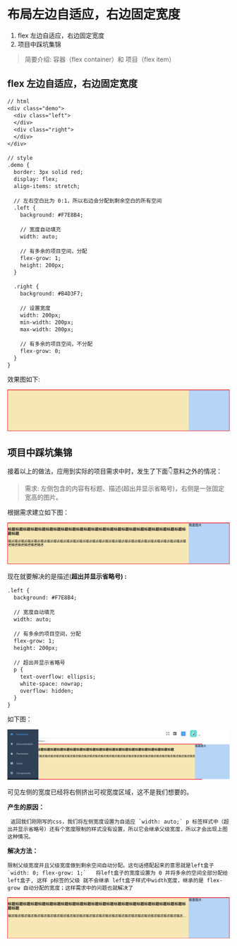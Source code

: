 # 布局左边自适应，右边固定宽度

1. flex 左边自适应，右边固定宽度
2. 项目中踩坑集锦

> 简要介绍: 容器（flex container）和 项目（flex item）

## flex 左边自适应，右边固定宽度

```text
// html
<div class="demo">
  <div class="left">
  </div>
  <div class="right">
  </div>
</div>

// style
.demo {
  border: 3px solid red;
  display: flex;
  align-items: stretch;

  // 左右空白比为 0:1，所以右边会分配到剩余空白的所有空间
  .left {
    background: #F7E8B4;

    // 宽度自动填充
    width: auto;

    // 有多余的项目空间，分配
    flex-grow: 1;
    height: 200px;
  }

  .right {
    background: #B4D3F7;

    // 设置宽度
    width: 200px;
    min-width: 200px;
    max-width: 200px;

    // 有多余的项目空间，不分配
    flex-grow: 0;
  }
}
```

效果图如下:

![](../../../.gitbook/assets/image%20%2831%29.png)

## 项目中踩坑集锦

接着以上的做法，应用到实际的项目需求中时，发生了下面👇意料之外的情况：

> 需求:  左侧包含的内容有标题、描述\(超出并显示省略号\)，右侧是一张固定宽高的图片。

根据需求建立如下图：

![](../../../.gitbook/assets/image%20%2814%29.png)

  
现在就要解决的是描述\(**超出并显示省略号\) :**

```text
.left {
  background: #F7E8B4;

  // 宽度自动填充
  width: auto;

  // 有多余的项目空间，分配
  flex-grow: 1;
  height: 200px;
  
  // 超出并显示省略号
  p {
    text-overflow: ellipsis;
    white-space: nowrap;
    overflow: hidden;
  }
}

```

如下图：

![](../../../.gitbook/assets/image%20%2818%29.png)

可见左侧的宽度已经将右侧挤出可视宽度区域，这不是我们想要的。

**产生的原因：**

     返回我们刚刚写的css，我们将左侧宽度设置为自适应 `width: auto;` p 标签样式中（超出并显示省略号）还有个宽度限制的样式没有设置，所以它会继承父级宽度，所以才会出现上图这种情况。

**解决方法：**

    限制父级宽度并且父级宽度做到剩余空间自动分配。这句话搭配起来的意思就是left盒子 `width: 0; flex-grow: 1;`   将left盒子的宽度设置为 0 并将多余的空间全部分配给 left盒子, 这样 p标签的父级 就不会继承 left盒子样式中width宽度，继承的是 flex-grow 自动分配的宽度；这样需求中的问题也就解决了

![](../../../.gitbook/assets/image%20%2810%29.png)





